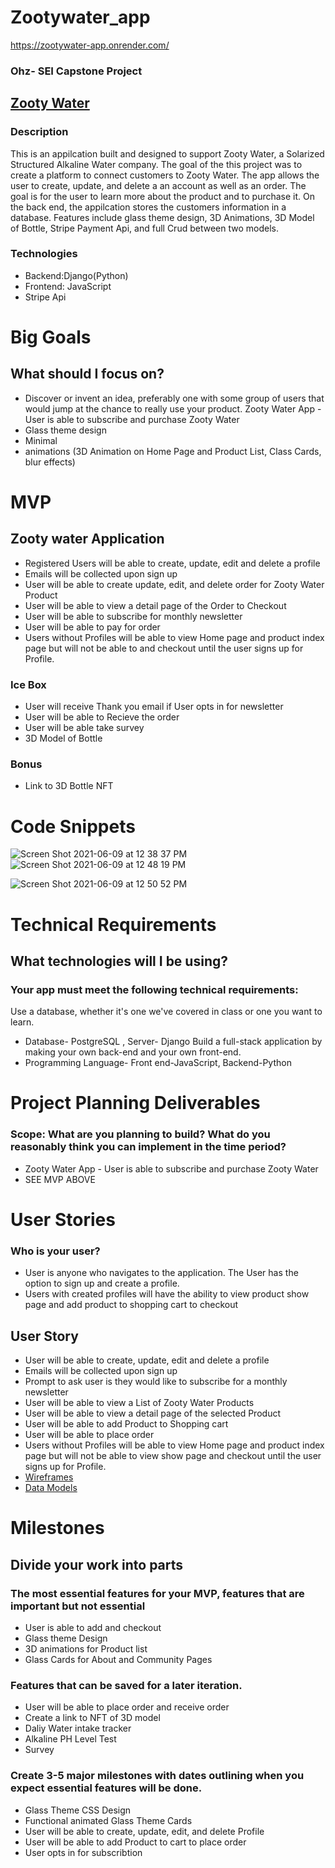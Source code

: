 # Zootywater_app 
https://zootywater-app.onrender.com/
### Ohz- SEI Capstone Project 
## [Zooty Water](https://zootywaterapp.herokuapp.com/) 

### Description 
This is an appilcation built and designed to support Zooty Water, a Solarized Structured Alkaline Water company. The goal of the this project was to create a platform to connect customers to Zooty Water. The app allows the user to create, update, and delete a an account as well as an order. The goal is for the user to learn more about the product and to purchase it. On the back end, the appilcation stores the customers information in a database. Features include glass theme design, 3D Animations, 3D Model of Bottle, Stripe Payment Api, and full Crud between two models. 

### Technologies
- Backend:Django(Python)
- Frontend: JavaScript
- Stripe Api 

# Big Goals
## What should I focus on?
- Discover or invent an idea, preferably one with some group of users that would jump at the chance to really use your product.
Zooty Water App - User is able to subscribe and purchase Zooty Water 
- Glass theme design 
- Minimal 
- animations (3D Animation on Home Page and Product List, Class Cards, blur effects) 
# MVP
## Zooty water Application 
- Registered Users will be able to create, update, edit and delete a profile 
- Emails will be collected upon sign up 
- User will be able to create update, edit, and delete order for Zooty Water Product 
- User will be able to view a detail page of the Order to Checkout 
- User will be able to subscribe for monthly newsletter 
- User will be able to pay for order 
- Users without Profiles will be able to view Home page and product index page but will not be able to and checkout until the user signs up for Profile. 
### Ice Box
- User will receive Thank you email if User opts in for newsletter 
- User will be able to Recieve the order 
- User will be able  take survey 
- 3D Model of Bottle 
### Bonus 
- Link to 3D Bottle NFT

# Code Snippets
![Screen Shot 2021-06-09 at 12 38 37 PM](https://media.git.generalassemb.ly/user/35030/files/b05db600-c920-11eb-91be-6fbf593844f5)
![Screen Shot 2021-06-09 at 12 48 19 PM](https://media.git.generalassemb.ly/user/35030/files/fa469c00-c920-11eb-9992-963d0f0d1f63)

![Screen Shot 2021-06-09 at 12 50 52 PM](https://media.git.generalassemb.ly/user/35030/files/55788e80-c921-11eb-82a0-cd2937617338)

# Technical Requirements
## What technologies will I be using?
### Your app must meet the following technical requirements:
Use a database, whether it's one we've covered in class or one you want to learn.
- Database- PostgreSQL , Server- Django 
Build a full-stack application by making your own back-end and your own front-end.
- Programming Language- Front end-JavaScript, Backend-Python 
# Project Planning Deliverables
### Scope: What are you planning to build? What do you reasonably think you can implement in the time period?
- Zooty Water App - User is able to subscribe and purchase Zooty Water 
- SEE MVP ABOVE
# User Stories
### Who is your user? 
- User is anyone who navigates to the application. The User has the option to sign up and create a profile.
- Users with created profiles will have the ability to view product show page and add product to shopping cart to checkout 
## User Story 
- User will be able to create, update, edit and delete a profile 
- Emails will be collected upon sign up 
- Prompt to ask user is they would like to subscribe for a monthly newsletter 
- User will be able to view a List of Zooty Water Products 
- User will be able to view a detail page of the selected Product 
- User will be able to add Product to Shopping cart
- User will be able to place order  
- Users without Profiles will be able to view Home page and product index page but will not be able to view show page and checkout until the user signs up for Profile. 
- [Wireframes](https://viewer.diagrams.net/?highlight=0000ff&edit=_blank&layers=1&nav=1#G1GYGbW3vD5w3Q-nLlXrSIwrQjZ4vgaYj3)
- [Data Models](https://viewer.diagrams.net/?highlight=0000ff&edit=_blank&layers=1&nav=1#G1cZeUwO7SG1BvqS4qOyJLq0bCRJL829-N)
# Milestones
## Divide your work into parts 
### The most essential features for your MVP, features that are important but not essential
- User is able to add and checkout
- Glass theme Design 
- 3D animations for Product list 
- Glass Cards for About and Community Pages 
### Features that can be saved for a later iteration. 
- User will be able to place order and receive order 
- Create a link to NFT of 3D model
- Daliy Water intake tracker
- Alkaline PH Level Test 
- Survey 
### Create 3-5 major milestones with dates outlining when you expect essential features will be done.
- Glass Theme CSS Design 
- Functional animated Glass Theme Cards
- User will be able to create, update, edit, and delete Profile 
- User will be able to add Product to cart to place order 
- User opts in for subscribtion 
